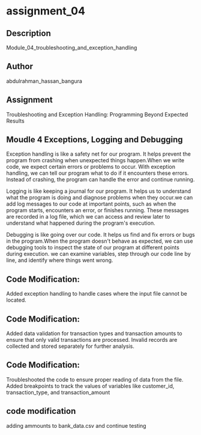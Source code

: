 # assignment_04

## Description
Module_04_troubleshooting_and_exception_handling

## Author
abdulrahman_hassan_bangura

## Assignment
Troubleshooting and Exception Handling: Programming Beyond Expected Results

## Moudle 4 Exceptions, Logging and Debugging
Exception handling is like a safety net for our program. It helps prevent the program from crashing when unexpected things happen.When we write code, we expect certain errors or problems to occur. With exception handling, we can tell our program what to do if it encounters these errors. Instead of crashing, the program can handle the error and continue running.

Logging is like keeping a journal for our program. It helps us to understand what the program is doing and diagnose problems when they occur.we can add log messages to our code at important points, such as when the program starts, encounters an error, or finishes running. These messages are recorded in a log file, which we can access and review later to understand what happened during the program's execution.

 Debugging is like going over our code. It helps us find and fix errors or bugs in the program.When the program doesn't behave as expected, we can use debugging tools to inspect the state of our program at different points during execution. we can examine variables, step through our code line by line, and identify where things went wrong.

 ## Code Modification:
  Added exception handling to handle cases where the input file cannot be located. 

## Code Modification:
Added data validation for transaction types and transaction amounts to ensure that only valid transactions are processed. Invalid records are collected and stored separately for further analysis.

## Code Modification:
Troubleshooted the code to ensure proper reading of data from the file. Added breakpoints to track the values of variables like customer_id, transaction_type, and transaction_amount
## code modification 
adding ammounts to bank_data.csv and continue testing 